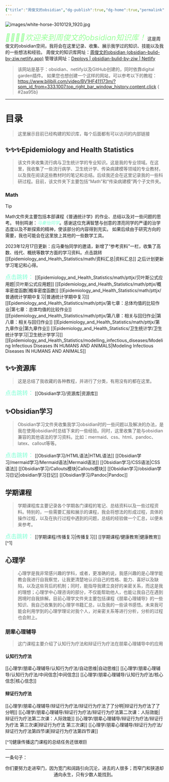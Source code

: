 ```yaml
---
{"title":"周俊文的obsidian","dg-publish":true,"dg-home":true,"permalink":"/主页/","tags":["gardenEntry"],"dgPassFrontmatter":true}
---
```


![images/white-horse-3010129_1920.jpg](/img/user/images/white-horse-3010129_1920.jpg)

<font size=5 color='#9AFF9A'><i>🥳🎆🎉✨欢迎来到周俊文的obsidian知识库！</i></font>
这是周俊文的obsidian空间，我将会在这里记录、收集、展示我学过的知识、技能以及我的一些想法和经验。
周俊文的知识库网址：[周俊文的obsidian (obsidian-bulid-by-zjw.netlify.app)](https://obsidian-bulid-by-zjw.netlify.app/)
管理该网址：[Deploys | obsidian-bulid-by-zjw | Netlify](https://app.netlify.com/sites/obsidian-bulid-by-zjw/deploys?page=1&filter=main)

>该网站是基于：obsidian、netlify以及GitHub创建的，同时依靠digital garden插件。
>如果您也想创建一个这样的网站，可以参考以下的教程：
>https://www.bilibili.com/video/BV1HF411173m/?spm_id_from=333.1007.top_right_bar_window_history.content.click
{ #2aa95b}


---
# 目录
>这里展示目前已经构建的知识库，每个后面都有可以访问的内部链接
## ✨✨✨Epidemiology and Health Statistics
>该文件夹收集流行病与卫生统计学的专业知识。这是我的专业领域。在这里，我收集了一些流行病学、卫生统计学、传染病建模等领域的专业教材，以及我在阅读这些教材时的笔记和总结。后续我还会在这里记录我的一些科研过程。目前，该文件夹下主要包括“Math”和“传染病建模”两个子文件夹。
### Math
>[!tip]
>Math文件夹主要包括本部课程《普通统计学》的作业、总结以及对一些问题的思考。
>特别鸣谢：<font color='7FFFD4'><i>马秦怡同学</i></font>。感谢这位充满智慧与创意的漂亮同学的严谨的治学态度以及不断探索的精神，使该部分的内容得到充实。
>如果后续由于研究方向的需要，我也可能会在这里放上其他的一些数学工具。

2023年12月17日更新：应马秦怡同学的邀请，新增了“参考资料”一栏，收集了高数、线代、概统等数学方面的学习资料。点击跳转[[Epidemiology_and_Health_Statistics/math/资料汇总\|资料汇总]]
之后计划更新学习笔记和心得。

<font size = 4 color='#7FFFD4'>点击跳转：</font>
[[Epidemiology_and_Health_Statistics/math/pttjx/贝叶斯公式应用题\|贝叶斯公式应用题]]
[[Epidemiology_and_Health_Statistics/math/pttjx/概率密度函数\|概率密度函数]]
[[Epidemiology_and_Health_Statistics/math/pttjx/普通统计学期中复习\|普通统计学期中复习]]
[[Epidemiology_and_Health_Statistics/math/pttjx/第七章：总体均值的比较作业\|第七章：总体均值的比较作业]]
[[Epidemiology_and_Health_Statistics/math/pttjx/第八章：相关与回归作业\|第八章：相关与回归作业]]
[[Epidemiology_and_Health_Statistics/math/pttjx/第九章作业\|第九章作业]]
[[Epidemiology_and_Health_Statistics/卫生统计学/卫生统计学学习\|卫生统计学学习]]
[[Epidemiology_and_Health_Statistics/modelling_infectious_diseases/Modeling Infectious Diseases IN HUMANS AND ANIMALS\|Modeling Infectious Diseases IN HUMANS AND ANIMALS]]

## ✨✨资源库
>这是总结了我收藏的各种教程，并进行了分类，有用没有的都在这里。

<font size = 4 color='#7FFFD4'>点击跳转：</font>
[[Obsidian学习/资源库\|资源库]]

## ✨Obsidian学习
>Obsidian学习文件夹收集我学习obsidian时的一些问题以及解决的办法，是我在使用obsidian时总结下来的一些经验。同时，这里收集了能与obsidian兼容的其他语法的学习资料。比如：mermaid、css、html、pandoc、latex、callout等等。

<font size = 4 color='#7FFFD4'>点击跳转：</font>
[[Obsidian学习/HTML语法\|HTML语法]]
[[Obsidian学习/mermaid学习/Mermaid语法\|Mermaid语法]]
[[Obsidian学习/CSS语法\|CSS语法]]
[[Obsidian学习/Callouts模块\|Callouts模块]]
[[Obsidian学习/obsidian学习日记\|obsidian学习日记]]
[[Obsidian学习/Pandoc\|Pandoc]]

## 学期课程
>学期课程库主要记录各个学期各门课程的笔记、总结资料以及一些过程资料。特别的，一些需要汇报和展示的课程，我会将想法的形成过程，具体的操作过程，以及在执行过程中遇到的问题，总结的经验做一个汇总，以便未来参考。

<font size = 4 color='#7FFFD4'>点击跳转：</font>
 [[学期课程/传播复习\|传播复习]]
 [[学期课程/健康教育\|健康教育]][^1]
## 心理学
>心理学是我非常感兴趣的学科，或者，更准确的说，我感兴趣的是心理学能教会我进行自我察觉，让我更清楚地认识自己的性格、能力、喜好以及缺陷，以及这些背后的机制；同时，能指导我建立良好的亲密关系，而这是我的理想；心理学中心理咨询的部分，不仅能帮助他人，也能让我自己在遇到困境时自我排解。目前心理学文件夹主要包括课程《朋辈心理辅导》的一些知识、我自己收集到的心理学书籍汇总，以及我的一些读书感悟。未来我可能会利用学到的心理学理论对我个人，对亲密关系等进行分析，分析的过程也会附上。

### 朋辈心理辅导
>这门课程主要介绍了认知行为疗法和辩证行为疗法在朋辈心理辅导中的应用
#### 认知行为疗法
[[心理学/朋辈心理辅导/认知行为疗法/自动思维\|自动思维]]
[[心理学/朋辈心理辅导/认知行为疗法/中间信念\|中间信念]]
[[心理学/朋辈心理辅导/认知行为疗法/核心信念\|核心信念]]
#### 辩证行为疗法
[[心理学/朋辈心理辅导/辩证行为疗法/辩证行为疗法了了分明\|辩证行为疗法了了分明]]
[[心理学/朋辈心理辅导/辩证行为疗法/辩证行为疗法第二次课：人际效能\|辩证行为疗法第二次课：人际效能]]
[[心理学/朋辈心理辅导/辩证行为疗法/辩证行为疗法 第三次课\|辩证行为疗法 第三次课]]
[[心理学/朋辈心理辅导/辩证行为疗法/辩证行为疗法第四节课\|辩证行为疗法第四节课]]

[^1]健康传播这门课程的总结任务还很艰巨

---
一条句子：<font style="font-family: 楷体;"><center>你们要努力走进窄门，因为宽门和阔路引向沉沦，进去的人很多；而窄门和狭道却通向永生，只有少数人能找到。</center></font>
